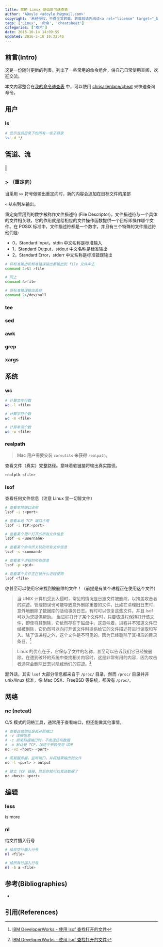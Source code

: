 ```yaml
---
title: 我的 Linux 基础命令速查表
author: 'ADoyle <adoyle.h@gmail.com>'
copyright: '未经授权，不得全文转载。转载前请先阅读<a rel="license" target="_blank" href="//adoyle.me/blog/copyright.html">本站版权声明</a>'
tags: ['Linux', '命令', 'cheatsheet']
categories: ['技术']
date: 2015-10-14 14:09:59
updated: 2016-2-18 19:33:40
---
```



## 前言(Intro)

这是一份随时更新的列表，列出了一些常用的命令组合，供自己日常使用查阅，欢迎交流。

本文内容整合在[我的命令速查表][0] 中，可以使用 [chrisallenlane/cheat][1] 来快速查询命令。

<!-- more -->

## 用户

### ls

```bash
# 显示当前目录下的所有一级子目录
ls -d */
```

## 管道、流
### |

### > （重定向）

当采用 `>>` 符号做输出重定向时，新的内容会追加在目标文件的尾部

`<` 从右到左输出。

重定向里用到的数字被称作文件描述符 (File Descriptor)。文件描述符与一个具体的文件相关联，它的作用就是给相应的文件操作函数提供一个目标即操作哪个文件。在 POSIX 标准中，文件描述符都是一个数字，并且有三个特殊的文件描述符他们是:

- 0，Standard Input，stdin 中文名称是标准输入
- 1，Standard Output，stdout 中文名称是标准输出
- 2，Standard Error，stderr 中文名称是标准错误输出

```sh
# 将标准输出和标准错误输出都输出到 file 文件中去
command 2>&1 >file

# 同上
command &>file
```

```sh
# 将标准错误输出丢弃
command 2>/dev/null
```

### tee

### sed

### awk

### grep

### xargs

## 系统

### wc
```bash
# 计算文件行数
wc -l <file>

# 计算字符个数
wc -m <file>

# 计算单词个数
wc -w <file>
```

### realpath
> Mac 用户需要安装 `coreutils` 来获得 `realpath`。

查看文件（真实）完整路径。意味着软链接将输出真实路径。

```bash
realpth <file>
```

### lsof
查看任何文件信息（注意 Linux 里一切皆文件）

```bash
# 查看本地端口占用
lsof -i :<port>

# 查看本地 TCP 端口占用
lsof -i TCP:<port>
```

```bash
# 查看某个用户打开的所有文件信息
lsof -u <username>
```

```bash
# 查看某个命令所关联的所有文件信息
lsof -c <command>
```

```bash
# 查看某个进程的所有信息
lsof -p <pid>
```

```bash
# 查看某个文件正在被什么进程使用
lsof <file>
```

你甚至可以使用它来找到被删除的文件！（前提是有某个进程正在使用这个文件）

> 当 UNIX 计算机受到入侵时，常见的情况是日志文件被删除，以掩盖攻击者的踪迹。管理错误也可能导致意外删除重要的文件，比如在清理旧日志时，意外地删除了数据库的活动事务日志。有时可以恢复这些文件，并且 lsof 可以为您提供帮助。
当进程打开了某个文件时，只要该进程保持打开该文件，即使将其删除，它依然存在于磁盘中。这意味着，进程并不知道文件已经被删除，它仍然可以向打开该文件时提供给它的文件描述符进行读取和写入。除了该进程之外，这个文件是不可见的，因为已经删除了其相应的目录条目。[^1]

> Linux 的优点在于，它保存了文件的名称，甚至可以告诉我们它已经被删除。在遭到破坏的系统中查找相关内容时，这是非常有用的内容，因为攻击者通常会删除日志以隐藏他们的踪迹。[^1]


题外话，其实 `lsof` 大部分信息都来自于 `/proc/` 目录，然而 `/proc/` 目录并非 unix/linux 标准，像 Mac OSX、FreeBSD 等系统，都没有 `/proc/`。

## 网络

### nc (netcat)
C/S 模式的网络工具，通常用于查看端口，但还能做其他事情。

```bash
# 查看远端地址是否开启端口
# -v 详细信息
# -z 用来扫描端口时，不发送任何数据
# -u 默认是 TCP，加这个参数使用 UDP
nc -vz <host> <port>
```

```bash
# 简易服务器，监听端口，并将结果输出到文件
nc -l <port> > output
```

```bash
# 建立 TCP 链接，然后你就可以发送数据了
nc <host> <port>
```

## 编辑

### less
is more

### nl
给文件插入行号

```bash
# 给非空行插入行号
nl <file>
```

```bash
# 给所有行插入行号
nl -b a <file>
```


## 参考(Bibliographies)
- [][B1]

## 引用(References)
[^1]: [IBM DeveloperWorks - 使用 lsof 查找打开的文件][R1]


<!-- 以下是相关链接 -->

[R1]: http://www.ibm.com/developerworks/cn/aix/library/au-lsof.html "备注"

[B1]: <url> "备注"

[0]: https://github.com/adoyle-h/my-command-cheat
[1]: https://github.com/chrisallenlane/cheat
